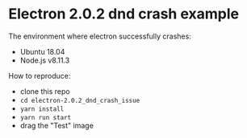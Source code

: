 # Electron 2.0.2 dnd crash example

The environment where electron successfully crashes:

* Ubuntu 18.04
* Node.js v8.11.3

How to reproduce:

* clone this repo
* `cd electron-2.0.2_dnd_crash_issue`
* `yarn install`
* `yarn run start`
* drag the "Test" image
